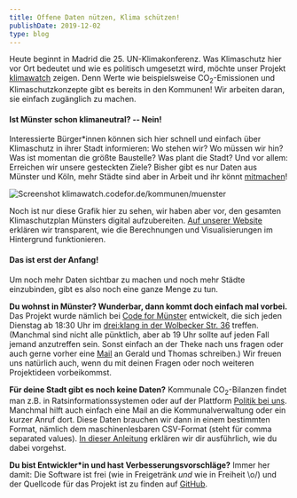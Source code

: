 ```yaml
---
title: Offene Daten nützen, Klima schützen!
publishDate: 2019-12-02
type: blog
---
```


Heute beginnt in Madrid die 25. UN-Klimakonferenz. Was Klimaschutz hier vor Ort bedeutet und wie es politisch umgesetzt wird, möchte unser Projekt [klimawatch](https://klimawatch.codefor.de) zeigen. Denn Werte wie beispielsweise CO<sub>2</sub>-Emissionen und Klimaschutzkonzepte gibt es bereits in den Kommunen! Wir arbeiten daran, sie einfach zugänglich zu machen.

#### Ist Münster schon klimaneutral? -- Nein!

Interessierte Bürger*innen können sich hier schnell und einfach über Klimaschutz in ihrer Stadt informieren: Wo stehen wir? Wo müssen wir hin? Was ist momentan die größte Baustelle? Was plant die Stadt? Und vor allem: Erreichen wir unsere gesteckten Ziele? Bisher gibt es nur Daten aus Münster und Köln, mehr Städte sind aber in Arbeit und ihr könnt [mitmachen](https://klimawatch.codefor.de/anleitung/)!

![Screenshot klimawatch.codefor.de/kommunen/muenster](/advent19/02_screenshot_klimawatch.png)

Noch ist nur diese Grafik hier zu sehen, wir haben aber vor, den gesamten Klimaschutzplan Münsters digital aufzubereiten. [Auf unserer Website](https://klimawatch.codefor.de/paris-limits/) erklären wir transparent, wie die Berechnungen und Visualisierungen im Hintergrund funktionieren.

#### Das ist erst der Anfang!

Um noch mehr Daten sichtbar zu machen und noch mehr Städte einzubinden, gibt es also noch eine ganze Menge zu tun. 

**Du wohnst in Münster? Wunderbar, dann kommt doch einfach mal vorbei.** Das Projekt wurde nämlich bei [Code for Münster](https://codeformuenster.org/) entwickelt, die sich jeden Dienstag ab 18:30 Uhr im [drei:klang in der Wolbecker Str. 36](https://www.openstreetmap.org/node/3351819468) treffen. (Manchmal sind nicht alle pünktlich, aber ab 19 Uhr sollte auf jeden Fall jemand anzutreffen sein. Sonst einfach an der Theke nach uns fragen oder auch gerne vorher eine [Mail](mailto:muenster@codefor.de) an Gerald und Thomas schreiben.) Wir freuen uns natürlich auch, wenn du mit deinen Fragen oder noch weiteren Projektideen vorbeikommst.

**Für deine Stadt gibt es noch keine Daten?** Kommunale CO<sub>2</sub>-Bilanzen findet man z.B. in Ratsinformationssystemen oder auf der Plattform [Politik bei uns](https://politik-bei-uns.de/). Manchmal hilft auch einfach eine Mail an die Kommunalverwaltung oder ein kurzer Anruf dort. Diese Daten brauchen wir dann in einem bestimmten Format, nämlich dem maschinenlesbaren CSV-Format (steht für comma separated values). [In dieser Anleitung](https://klimawatch.codefor.de/anleitung/) erklären wir dir ausführlich, wie du dabei vorgehst.

**Du bist Entwickler*in und hast Verbesserungsvorschläge?** Immer her damit: Die Software ist frei (wie in Freigetränk *und* wie in Freiheit \o/) und der Quellcode für das Projekt ist zu finden auf [GitHub](https://github.com/codeformuenster/klimawatch/).


